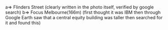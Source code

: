 a=> Flinders Street (clearly written in the photo itself, verified by google search)
b=> Focus Melbourne(166m) (first thought it was IBM then through Google Earth saw that a central equity building was taller then searched for it and found this)